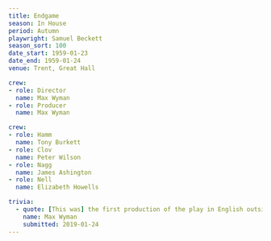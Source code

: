 ```yaml
---
title: Endgame
season: In House
period: Autumn
playwright: Samuel Beckett
season_sort: 100
date_start: 1959-01-23
date_end: 1959-01-24
venue: Trent, Great Hall

crew:
- role: Director
  name: Max Wyman
- role: Producer
  name: Max Wyman

crew:
- role: Hamm
  name: Tony Burkett
- role: Clov
  name: Peter Wilson
- role: Nagg
  name: James Ashington
- role: Nell
  name: Elizabeth Howells

trivia:
  - quote: [This was] the first production of the play in English outside London.
    name: Max Wyman
    submitted: 2019-01-24
---
```

